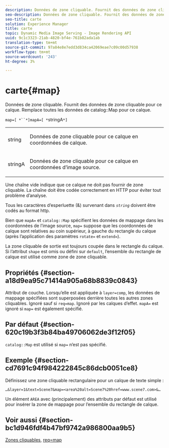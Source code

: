 ```yaml
---
description: Données de zone cliquable. Fournit des données de zone cliquable pour ce calque. Remplace toutes les données de la zone cliquable du catalogue pour ce calque.
seo-description: Données de zone cliquable. Fournit des données de zone cliquable pour ce calque. Remplace toutes les données de la zone cliquable du catalogue pour ce calque.
seo-title: carte
solution: Experience Manager
title: carte
topic: Dynamic Media Image Serving - Image Rendering API
uuid: 9c1c3323-21ab-4820-bf4e-761b82ada1ab
translation-type: tm+mt
source-git-commit: 97a84e8e7edd3d834ca42069eae7c09c00d57938
workflow-type: tm+mt
source-wordcount: '243'
ht-degree: 3%

---
```



# carte{#map}

Données de zone cliquable. Fournit des données de zone cliquable pour ce calque. Remplace toutes les données de catalog::Map pour ce calque.

`map=[ *``*]mapA=[ *`stringA`*]`

<table id="simpletable_2E32B25D5F6246A18A8AF817903877ED"> 
 <tr class="strow"> 
  <td class="stentry"> <p><span class="codeph"> <span class="varname"> string</span></span> </p></td> 
  <td class="stentry"> <p>Données de zone cliquable pour ce calque en coordonnées de calque. </p></td> 
 </tr> 
 <tr class="strow"> 
  <td class="stentry"> <p><span class="codeph"> <span class="varname"> stringA</span></span> </p></td> 
  <td class="stentry"> <p>Données de zone cliquable pour ce calque en coordonnées d’image source. </p></td> 
 </tr> 
</table>

Une chaîne vide indique que ce calque ne doit pas fournir de zone cliquable. La chaîne doit être codée correctement en HTTP pour éviter tout problème d’analyse.

Tous les caractères d’esperluette (&amp;) survenant dans *`string`* doivent être codés au format http.

Bien que `mapA=` et `catalog::Map` spécifient les données de mappage dans les coordonnées de l’image source, `map=` suppose que les coordonnées de calque sont relatives au coin supérieur, à gauche du rectangle du calque (après l’application des paramètres `rotate=` et `extend=`).

La zone cliquable de sortie est toujours coupée dans le rectangle du calque. Si l’attribut `shape` est omis ou défini sur `default`, l’ensemble du rectangle de calque est utilisé comme zone de zone cliquable.

## Propriétés {#section-a18d9ea95c71414a905a68b8839c0843}

Attribut de couche. Lorsqu’elle est appliquée à `layer=comp`, les données de mappage spécifiées sont superposées derrière toutes les autres zones cliquables. Ignoré sauf si `req=map`. Ignoré par les calques d’effet. `mapA=` est ignoré si  `map=` est également spécifié.

## Par défaut {#section-620c19b3f3b84ba49706062de3f12f05}

`catalog::Map` est utilisé si  `map=` n’est pas spécifié.

## Exemple {#section-cd7691c94f984222845c86dcb0051ce8}

Définissez une zone cliquable rectangulaire pour un calque de texte simple :

`…&layer=1&text=Scene7&map=<area%20alt=Scene7%20href=www.scene7.com>&…`

Un élément `AREA` avec (principalement) des attributs par défaut est utilisé pour insérer la zone de mappage pour l’ensemble du rectangle de calque.

## Voir aussi {#section-bc1d946fdf4b47bf9742a986800aa9b5}

[Zones cliquables](../../../../../is-api/http-ref/image-serving-api-ref/c-http-protocol-reference/c-syntax-and-features/r-image-maps.md#reference-ff7d1bac2a064104b0c508a81316fdab),  [req=map](../../../../../is-api/http-ref/image-serving-api-ref/c-http-protocol-reference/c-command-reference/r-req/r-req.md#reference-907cdb4a97034db7ad94695f25552e76)
